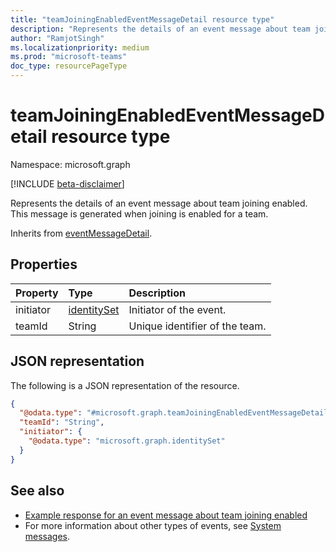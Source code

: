 ```yaml
---
title: "teamJoiningEnabledEventMessageDetail resource type"
description: "Represents the details of an event message about team joining enabled."
author: "RamjotSingh"
ms.localizationpriority: medium
ms.prod: "microsoft-teams"
doc_type: resourcePageType
---
```


# teamJoiningEnabledEventMessageDetail resource type

Namespace: microsoft.graph

[!INCLUDE [beta-disclaimer](../../includes/beta-disclaimer.md)]

Represents the details of an event message about team joining enabled.
This message is generated when joining is enabled for a team.


Inherits from [eventMessageDetail](../resources/eventmessagedetail.md).

## Properties
|Property|Type|Description|
|:---|:---|:---|
|initiator|[identitySet](../resources/identityset.md)|Initiator of the event.|
|teamId|String|Unique identifier of the team.|

## JSON representation
The following is a JSON representation of the resource.
<!-- {
  "blockType": "resource",
  "@odata.type": "microsoft.graph.teamJoiningEnabledEventMessageDetail",
  "baseType": "microsoft.graph.eventMessageDetail"
}
-->
``` json
{
  "@odata.type": "#microsoft.graph.teamJoiningEnabledEventMessageDetail",
  "teamId": "String",
  "initiator": {
    "@odata.type": "microsoft.graph.identitySet"
  }
}
```


## See also
- [Example response for an event message about team joining enabled](/graph/system-messages/#team-joining-enabled)
- For more information about other types of events, see [System messages](/graph/system-messages).
